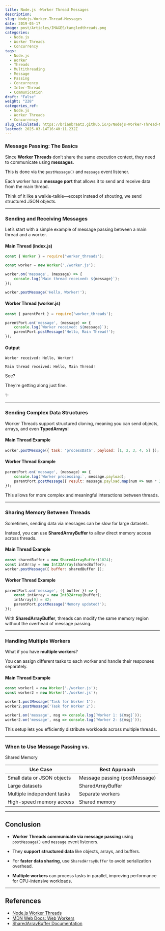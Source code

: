 ```yaml
---
title: Node.js -Worker Thread Messages
description: 
slug: Nodejs-Worker-Thread-Messages
date: 2019-05-17
image: post/Articles/IMAGES/tangledthreads.png
categories:
  - Node.js
  - Worker Threads
  - Concurrency
tags:
  - Node.js
  - Worker
  - Threads
  - Multithreading
  - Message
  - Passing
  - Concurrency
  - Inter-Thread
  - Communication
draft: "False"
weight: "228"
categories_ref:
  - Node.js
  - Worker Threads
  - Concurrency
slug_calculated: https://brianbraatz.github.io/p/Nodejs-Worker-Thread-Messages
lastmod: 2025-03-14T16:40:11.232Z
---
```

<!-- ## Worker Threads: How They Communicate with Messages

So, you’ve dipped your toes into **Worker Threads** in Node.js and figured out how to create them.

But now you're wondering: *How do they actually talk to each other?* Do they pass notes in class?

Send emails?

Maybe even use carrier pigeons?

Nope!

They use **message passing**—and today, we’re going to break it down.

--- -->

### Message Passing: The Basics

Since **Worker Threads** don’t share the same execution context, they need to communicate using **messages**.

This is done via the `postMessage()` and `message` event listener.

Each worker has a **message port** that allows it to send and receive data from the main thread.

Think of it like a walkie-talkie—except instead of shouting, we send structured JSON objects.

***

### Sending and Receiving Messages

Let’s start with a simple example of message passing between a main thread and a worker.

#### **Main Thread (index.js)**

```javascript
const { Worker } = require('worker_threads');

const worker = new Worker('./worker.js');

worker.on('message', (message) => {
    console.log(`Main thread received: ${message}`);
});

worker.postMessage('Hello, Worker!');
```

#### **Worker Thread (worker.js)**

```javascript
const { parentPort } = require('worker_threads');

parentPort.on('message', (message) => {
    console.log(`Worker received: ${message}`);
    parentPort.postMessage('Hello, Main Thread!');
});
```

#### **Output**

```
Worker received: Hello, Worker!

Main thread received: Hello, Main Thread!

```

See?

They’re getting along just fine.

✨

***

### Sending Complex Data Structures

Worker Threads support structured cloning, meaning you can send objects, arrays, and even **TypedArrays**!

#### **Main Thread Example**

```javascript
worker.postMessage({ task: 'processData', payload: [1, 2, 3, 4, 5] });
```

#### **Worker Thread Example**

```javascript
parentPort.on('message', (message) => {
    console.log(`Worker processing:`, message.payload);
    parentPort.postMessage({ result: message.payload.map(num => num * 2) });
});
```

This allows for more complex and meaningful interactions between threads.

***

### Sharing Memory Between Threads

Sometimes, sending data via messages can be slow for large datasets.

Instead, you can use **SharedArrayBuffer** to allow direct memory access across threads.

#### **Main Thread Example**

```javascript
const sharedBuffer = new SharedArrayBuffer(1024);
const intArray = new Int32Array(sharedBuffer);
worker.postMessage({ buffer: sharedBuffer });
```

#### **Worker Thread Example**

```javascript
parentPort.on('message', ({ buffer }) => {
    const intArray = new Int32Array(buffer);
    intArray[0] = 42;
    parentPort.postMessage('Memory updated!');
});
```

With **SharedArrayBuffer**, threads can modify the same memory region without the overhead of message passing.

***

### Handling Multiple Workers

What if you have **multiple workers**?

You can assign different tasks to each worker and handle their responses separately.

#### **Main Thread Example**

```javascript
const worker1 = new Worker('./worker.js');
const worker2 = new Worker('./worker.js');

worker1.postMessage('Task for Worker 1');
worker2.postMessage('Task for Worker 2');

worker1.on('message', msg => console.log(`Worker 1: ${msg}`));
worker2.on('message', msg => console.log(`Worker 2: ${msg}`));
```

This setup lets you efficiently distribute workloads across multiple threads.

***

### When to Use Message Passing vs.

Shared Memory

| Use Case                   | Best Approach                 |
| -------------------------- | ----------------------------- |
| Small data or JSON objects | Message passing (postMessage) |
| Large datasets             | SharedArrayBuffer             |
| Multiple independent tasks | Separate workers              |
| High-speed memory access   | Shared memory                 |

***

## Conclusion

* **Worker Threads communicate via message passing** using `postMessage()` and `message` event listeners.

* They **support structured data** like objects, arrays, and buffers.

* For **faster data sharing**, use `SharedArrayBuffer` to avoid serialization overhead.

* **Multiple workers** can process tasks in parallel, improving performance for CPU-intensive workloads.

<!-- 
With these tools in your belt, you can make the most of **multithreading in Node.js** and build high-performance applications.

Happy coding!

🚀 -->

***

## References

* [Node.js Worker Threads](https://nodejs.org/api/worker_threads.html)
* [MDN Web Docs: Web Workers](https://developer.mozilla.org/en-US/docs/Web/API/Web_Workers_API)
* [SharedArrayBuffer Documentation](https://developer.mozilla.org/en-US/docs/Web/JavaScript/Reference/Global_Objects/SharedArrayBuffer)
